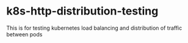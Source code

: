 # k8s-http-distribution-testing
This is for testing kubernetes load balancing and distribution of traffic between pods
